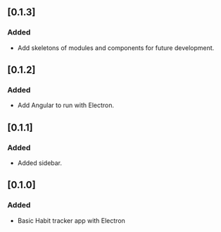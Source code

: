 ## [0.1.3]
### Added
- Add skeletons of modules and components for future development.

## [0.1.2]

### Added
- Add Angular to run with Electron.

## [0.1.1]

### Added
- Added sidebar.

## [0.1.0]

### Added
- Basic Habit tracker app with Electron